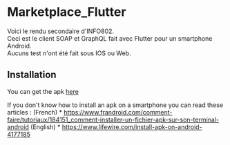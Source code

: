 # Marketplace_Flutter

  Voici le rendu secondaire d'INFO802. <br>
  Ceci est le client SOAP et GraphQL fait avec Flutter pour un smartphone Android.<br>
  Aucuns test n'ont été fait sous IOS ou Web.<br>


## Installation

  You can get the apk [here](https://github.com/CommandeurNicolas/Marketplace_Flutter/raw/main/Marketplace.apk)
  
  If you don't know how to install an apk on a smartphone you can read these articles : 
  (French)  * https://www.frandroid.com/comment-faire/tutoriaux/184151_comment-installer-un-fichier-apk-sur-son-terminal-android
  (English) * https://www.lifewire.com/install-apk-on-android-4177185
